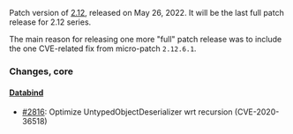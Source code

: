 Patch version of [2.12](Jackson-Release-2.12), released on May 26, 2022.
It will be the last full patch release for 2.12 series.

The main reason for releasing one more "full" patch release was to include the one CVE-related fix from micro-patch `2.12.6.1`.

### Changes, core

#### [Databind](../../jackson-databind)

* [#2816](../../jackson-databind/issues/2816):  Optimize UntypedObjectDeserializer wrt recursion (CVE-2020-36518)
